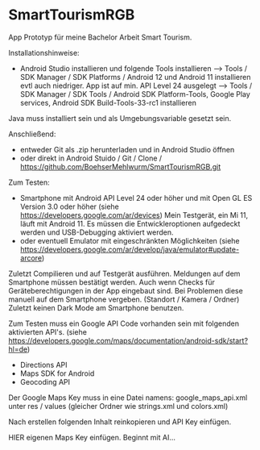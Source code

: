 # SmartTourismRGB

 App Prototyp für meine Bachelor Arbeit Smart Tourism.
 
 
 Installationshinweise:
 
 - Android Studio installieren und folgende Tools installieren
  --> Tools / SDK Manager / SDK Platforms / Android 12 und Android 11 installieren evtl auch niedriger. App ist auf min. API Level 24 ausgelegt
  --> Tools / SDK Manager / SDK Tools / Android SDK Platform-Tools, Google Play services, Android SDK Build-Tools-33-rc1 installieren
 
 Java muss installiert sein und als Umgebungsvariable gesetzt sein.
 
Anschließend:

- entweder Git als .zip herunterladen und in Android Studio öffnen 
- oder direkt in Android Stuido / Git / Clone / https://github.com/BoehserMehlwurm/SmartTourismRGB.git
 
 Zum Testen:
 - Smartphone mit Android API Level 24 oder höher und mit Open GL ES Version 3.0 oder höher (siehe https://developers.google.com/ar/devices)
   Mein Testgerät, ein Mi 11, läuft mit Android 11. Es müssen die Entwickleroptionen aufgedeckt werden und USB-Debugging aktiviert werden.
 - oder eventuell Emulator mit eingeschränkten Möglichkeiten (siehe https://developers.google.com/ar/develop/java/emulator#update-arcore)
 
 Zuletzt Compilieren und auf Testgerät ausführen. Meldungen auf dem Smartphone müssen bestätigt werden. 
 Auch wenn Checks für Geräteberechtigungen in der App eingebaut sind. Bei Problemen diese manuell auf dem Smartphone vergeben. (Standort / Kamera / Ordner)
 Zuletzt keinen Dark Mode am Smartphone benutzen.
 
 Zum Testen muss ein Google API Code vorhanden sein mit folgenden aktivierten API's. (siehe https://developers.google.com/maps/documentation/android-sdk/start?hl=de)
 - Directions API
 - Maps SDK for Android
 - Geocoding API
 
Der Google Maps Key muss in eine Datei namens: 
google_maps_api.xml unter res / values (gleicher Ordner wie strings.xml und colors.xml)

Nach erstellen folgenden Inhalt reinkopieren und API Key einfügen.

<resources>
<string name="google_maps_key" templateMergeStrategy="preserve" translatable="false">HIER eigenen Maps Key einfügen. Beginnt mit AI...</string>
</resources>

